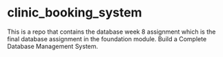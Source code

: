 # clinic_booking_system
This is a repo that contains the database week 8 assignment which is the final database assignment in the foundation module. Build a Complete Database Management System. 
